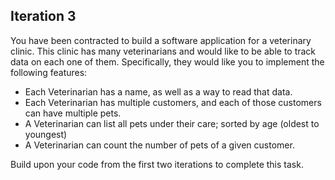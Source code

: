 ## Iteration 3

You have been contracted to build a software application for a veterinary clinic. This clinic has many veterinarians and would like to be able to track data on each one of them. Specifically, they would like you to implement the following features:

* Each Veterinarian has a name, as well as a way to read that data.
* Each Veterinarian has multiple customers, and each of those customers can have multiple pets.
* A Veterinarian can list all pets under their care; sorted by age (oldest to youngest)
* A Veterinarian can count the number of pets of a given customer.

Build upon your code from the first two iterations to complete this task.
